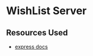 # WishList Server

## Resources Used
- [express docs](https://expressjs.com/en/4x/api.html#express.urlencoded)